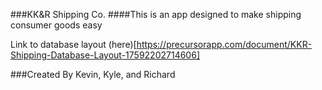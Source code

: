 ###KK&R Shipping Co.
####This is an app designed to make shipping consumer goods easy

Link to database layout (here)[https://precursorapp.com/document/KKR-Shipping-Database-Layout-17592202714606]

###Created By Kevin, Kyle, and Richard